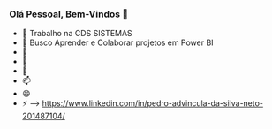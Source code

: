 ### Olá Pessoal, Bem-Vindos 👋


- 🔭 Trabalho na CDS SISTEMAS 
- 🌱 Busco Aprender e Colaborar projetos em Power BI
- 👯 
- 🤔 
- 💬 
- 📫 
- 😄 
- ⚡ 
-->
https://www.linkedin.com/in/pedro-advincula-da-silva-neto-201487104/
